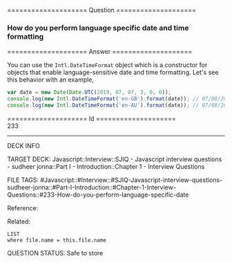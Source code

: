 ==================== Question ====================  

### How do you perform language specific date and time formatting  

==================== Answer ====================  

You can use the `Intl.DateTimeFormat` object which is a constructor for objects
that enable language-sensitive date and time formatting. Let's see this behavior
with an example,

```javascript
var date = new Date(Date.UTC(2019, 07, 07, 3, 0, 0));
console.log(new Intl.DateTimeFormat('en-GB').format(date)); // 07/08/2019
console.log(new Intl.DateTimeFormat('en-AU').format(date)); // 07/08/2019
```

==================== Id ====================  
233
<!--ID: 1707879831232-->

---

DECK INFO

TARGET DECK: Javascript::Interview::SJIQ - Javascript interview questions - sudheer jonna::Part I - Introduction::Chapter 1 - Interview Questions

FILE TAGS: #Javascript::#Interview::#SJIQ-Javascript-interview-questions-sudheer-jonna::#Part-I-Introduction::#Chapter-1-Interview-Questions::#233-How-do-you-perform-language-specific-date

Reference:

Related:

```dataview
LIST
where file.name = this.file.name
```
QUESTION STATUS: Safe to store
